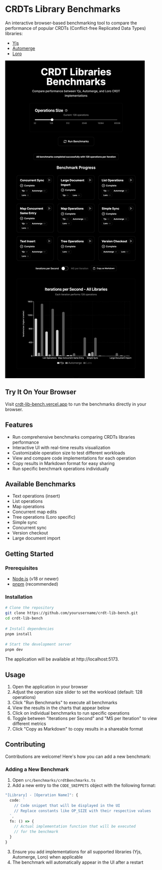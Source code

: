 # CRDTs Library Benchmarks

An interactive browser-based benchmarking tool to compare the performance of
popular CRDTs (Conflict-free Replicated Data Types) libraries:

- [Yjs](https://github.com/yjs/yjs)
- [Automerge](https://github.com/automerge/automerge)
- [Loro](https://github.com/loro-dev/loro)

![Screenshot](./docs/screenshot.png)

## Try It On Your Browser

Visit [crdt-lib-bench.vercel.app](https://crdt-lib-bench.vercel.app/) to run the
benchmarks directly in your browser.

## Features

- Run comprehensive benchmarks comparing CRDTs libraries performance
- Interactive UI with real-time results visualization
- Customizable operation size to test different workloads
- View and compare code implementations for each operation
- Copy results in Markdown format for easy sharing
- Run specific benchmark operations individually

## Available Benchmarks

- Text operations (insert)
- List operations
- Map operations
- Concurrent map edits
- Tree operations (Loro specific)
- Simple sync
- Concurrent sync
- Version checkout
- Large document import

## Getting Started

### Prerequisites

- [Node.js](https://nodejs.org/) (v18 or newer)
- [pnpm](https://pnpm.io/) (recommended)

### Installation

```bash
# Clone the repository
git clone https://github.com/yourusername/crdt-lib-bench.git
cd crdt-lib-bench

# Install dependencies
pnpm install

# Start the development server
pnpm dev
```

The application will be available at http://localhost:5173.

## Usage

1. Open the application in your browser
2. Adjust the operation size slider to set the workload (default: 128
   operations)
3. Click "Run Benchmarks" to execute all benchmarks
4. View the results in the charts that appear below
5. Click on individual benchmarks to run specific operations
6. Toggle between "Iterations per Second" and "MS per Iteration" to view
   different metrics
7. Click "Copy as Markdown" to copy results in a shareable format

## Contributing

Contributions are welcome! Here's how you can add a new benchmark:

### Adding a New Benchmark

1. Open `src/benchmarks/crdtBenchmarks.ts`
2. Add a new entry to the `CODE_SNIPPETS` object with the following format:

```typescript
"[Library] - [Operation Name]": {
  code: `
    // Code snippet that will be displayed in the UI
    // Replace constants like OP_SIZE with their respective values
  `,
  fn: () => {
    // Actual implementation function that will be executed
    // for the benchmark
  }
}
```

3. Ensure you add implementations for all supported libraries (Yjs, Automerge,
   Loro) when applicable
4. The benchmark will automatically appear in the UI after a restart
